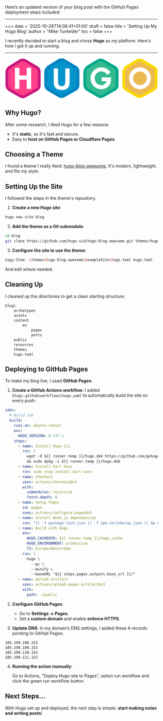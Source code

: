 Here’s an updated version of your blog post with the GitHub Pages deployment steps included:

---

+++
date    = '2025-10-29T14:08:41+01:00'
draft   = false
title   = 'Setting Up My Hugo Blog'
author  = "Mike Tuntelder"
toc     = false
+++

I recently decided to start a blog and chose **Hugo** as my platform. Here's how I got it up and running.

---

![Banner](hugo.png)

## Why Hugo?

After some research, I liked Hugo for a few reasons:

* It's **static**, so it's fast and secure.
* Easy to **host on GitHub Pages or Cloudflare Pages**.

## Choosing a Theme

I found a theme I really liked: [hugo-blog-awesome](https://github.com/hugo-sid/hugo-blog-awesome). It's modern, lightweight, and fits my style.

## Setting Up the Site

I followed the steps in the theme's repository.

1. **Create a new Hugo site**:

```bash
hugo new site blog
```

2. **Add the theme as a Git submodule**:

```bash
cd blog
git clone https://github.com/hugo-sid/hugo-blog-awesome.git themes/hugo-blog-awesome
```

3. **Configure the site to use the theme**:

```bash
Copy-Item .\themes\hugo-blog-awesome\exampleSite\hugo.toml hugo.toml
```

And edit where needed.

## Cleaning Up

I cleaned up the directories to get a clean starting structure:

```
blog\
    archetypes
    assets
    content
        en
            pages
            posts
    public
    resources
    themes
    hugo.toml
```

## Deploying to GitHub Pages

To make my blog live, I used **GitHub Pages**:

1. **Create a GitHub Actions workflow**:
   I added `blog\.github\workflows\hugo.yaml` to automatically build the site on every push:

```yaml
jobs:
  # Build job
  build:
    runs-on: ubuntu-latest
    env:
      HUGO_VERSION: 0.137.1
    steps:
      - name: Install Hugo CLI
        run: |
          wget -O ${{ runner.temp }}/hugo.deb https://github.com/gohugoio/hugo/releases/download/v${HUGO_VERSION}/hugo_extended_${HUGO_VERSION}_linux-amd64.deb \
          && sudo dpkg -i ${{ runner.temp }}/hugo.deb          
      - name: Install Dart Sass
        run: sudo snap install dart-sass
      - name: Checkout
        uses: actions/checkout@v4
        with:
          submodules: recursive
          fetch-depth: 0
      - name: Setup Pages
        id: pages
        uses: actions/configure-pages@v5
      - name: Install Node.js dependencies
        run: "[[ -f package-lock.json || -f npm-shrinkwrap.json ]] && npm ci || true"
      - name: Build with Hugo
        env:
          HUGO_CACHEDIR: ${{ runner.temp }}/hugo_cache
          HUGO_ENVIRONMENT: production
          TZ: Europe/Amsterdam
        run: |
          hugo \
            --gc \
            --minify \
            --baseURL "${{ steps.pages.outputs.base_url }}/"          
      - name: Upload artifact
        uses: actions/upload-pages-artifact@v3
        with:
          path: ./public
```

2. **Configure GitHub Pages**:

   * Go to **Settings → Pages**.
   * Set a **custom domain** and enable **enforce HTTPS**.

3. **Update DNS**:
   In my domain’s DNS settings, I added these A records pointing to GitHub Pages:

```
185.199.108.153
185.199.109.153
185.199.110.153
185.199.111.153
```
4. **Running the action manually**:

    Go to Actions, "Deploy Hugo site to Pages", select run workflow and click the green run workflow button.

## Next Steps...

With Hugo set up and deployed, the next step is simple: **start making notes and writing posts**!

